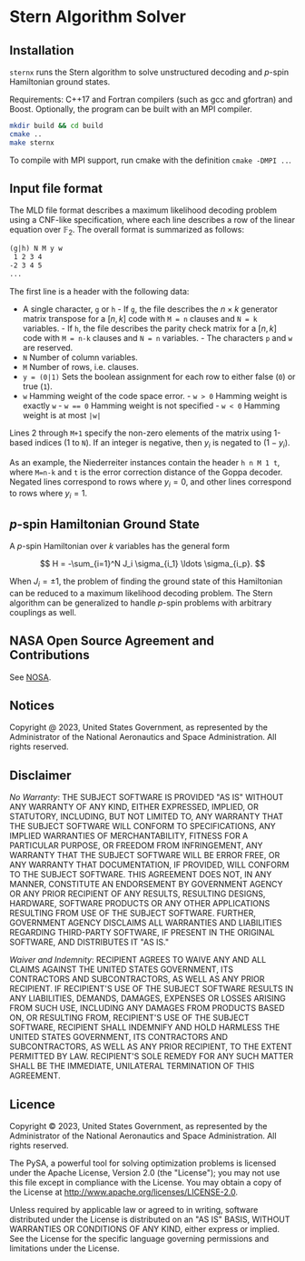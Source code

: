 Stern Algorithm Solver
======================

Installation
----

`sternx` runs the Stern algorithm to solve unstructured decoding and *p*-spin
Hamiltonian ground states.

Requirements: C++17 and Fortran compilers (such as gcc and gfortran) and Boost.
Optionally, the program can be built with an MPI compiler.

```sh
mkdir build && cd build
cmake .. 
make sternx
```

To compile with MPI support, run cmake with the definition `cmake -DMPI ..`.

Input file format
----

The MLD file format describes a maximum likelihood decoding problem using a
CNF-like specification, where each line describes a row of the linear equation
over $\mathbb{F}_2$. The overall format is summarized as follows:

```txt
(g|h) N M y w
 1 2 3 4
-2 3 4 5
...
```

The first line is a header with the following data:

- A single character, `g` or `h`
      - If `g`, the file describes the $n\times k$ generator matrix transpose
        for a $[n, k]$ code with `M = n` clauses and `N = k` variables.
      - If `h`, the file describes the parity check matrix for a $[n, k]$ code
        with `M = n-k` clauses and `N = n` variables.
      - The characters `p` and `w` are reserved.
- `N` Number of column variables.
- `M` Number of rows, i.e. clauses.
- `y = (0|1)` Sets the boolean assignment for each row to either false (`0`) or
  true (`1`).
- `w` Hamming weight of the code space error.
      - `w > 0` Hamming weight is exactly `w`
      - `w == 0` Hamming weight is not specified
      - `w < 0` Hamming weight is at most `|w|`

Lines 2 through `M+1` specify the non-zero elements of the matrix using 1-based
indices (1 to `N`). If an integer is negative, then $y_i$ is negated to $(1 -
y_i)$.

As an example, the Niederreiter instances contain the header `h n M 1 t`, where
`M=n-k` and `t` is the error correction distance of the Goppa decoder. Negated
lines correspond to rows where $y_i = 0$, and other lines correspond to rows
where $y_i = 1$.

*p*-spin Hamiltonian Ground State
----

A *p*-spin Hamiltonian over $k$ variables has the general form

$$ H = -\sum_{i=1}^N J_i \sigma_{i_1} \ldots \sigma_{i_p}. $$

When $J_i=\pm 1$, the problem of finding the ground state of this Hamiltonian
can be reduced to a maximum likelihood decoding problem. The Stern algorithm
can be generalized to  handle $p$-spin problems with arbitrary couplings as
well.

## NASA Open Source Agreement and Contributions

See [NOSA](https://github.com/nasa/pysa/tree/main/docs/nasa-cla/).

## Notices

Copyright @ 2023, United States Government, as represented by the Administrator
of the National Aeronautics and Space Administration. All rights reserved.

## Disclaimer

_No Warranty_: THE SUBJECT SOFTWARE IS PROVIDED "AS IS" WITHOUT ANY WARRANTY OF
ANY KIND, EITHER EXPRESSED, IMPLIED, OR STATUTORY, INCLUDING, BUT NOT LIMITED
TO, ANY WARRANTY THAT THE SUBJECT SOFTWARE WILL CONFORM TO SPECIFICATIONS, ANY
IMPLIED WARRANTIES OF MERCHANTABILITY, FITNESS FOR A PARTICULAR PURPOSE, OR
FREEDOM FROM INFRINGEMENT, ANY WARRANTY THAT THE SUBJECT SOFTWARE WILL BE ERROR
FREE, OR ANY WARRANTY THAT DOCUMENTATION, IF PROVIDED, WILL CONFORM TO THE
SUBJECT SOFTWARE. THIS AGREEMENT DOES NOT, IN ANY MANNER, CONSTITUTE AN
ENDORSEMENT BY GOVERNMENT AGENCY OR ANY PRIOR RECIPIENT OF ANY RESULTS,
RESULTING DESIGNS, HARDWARE, SOFTWARE PRODUCTS OR ANY OTHER APPLICATIONS
RESULTING FROM USE OF THE SUBJECT SOFTWARE.  FURTHER, GOVERNMENT AGENCY
DISCLAIMS ALL WARRANTIES AND LIABILITIES REGARDING THIRD-PARTY SOFTWARE, IF
PRESENT IN THE ORIGINAL SOFTWARE, AND DISTRIBUTES IT "AS IS."

_Waiver and Indemnity_:  RECIPIENT AGREES TO WAIVE ANY AND ALL CLAIMS AGAINST
THE UNITED STATES GOVERNMENT, ITS CONTRACTORS AND SUBCONTRACTORS, AS WELL AS
ANY PRIOR RECIPIENT.  IF RECIPIENT'S USE OF THE SUBJECT SOFTWARE RESULTS IN ANY
LIABILITIES, DEMANDS, DAMAGES, EXPENSES OR LOSSES ARISING FROM SUCH USE,
INCLUDING ANY DAMAGES FROM PRODUCTS BASED ON, OR RESULTING FROM, RECIPIENT'S
USE OF THE SUBJECT SOFTWARE, RECIPIENT SHALL INDEMNIFY AND HOLD HARMLESS THE
UNITED STATES GOVERNMENT, ITS CONTRACTORS AND SUBCONTRACTORS, AS WELL AS ANY
PRIOR RECIPIENT, TO THE EXTENT PERMITTED BY LAW.  RECIPIENT'S SOLE REMEDY FOR
ANY SUCH MATTER SHALL BE THE IMMEDIATE, UNILATERAL TERMINATION OF THIS
AGREEMENT. 

## Licence

Copyright © 2023, United States Government, as represented by the Administrator
of the National Aeronautics and Space Administration. All rights reserved.

The PySA, a powerful tool for solving optimization problems is licensed under
the Apache License, Version 2.0 (the "License"); you may not use this file
except in compliance with the License. You may obtain a copy of the License at
http://www.apache.org/licenses/LICENSE-2.0.

Unless required by applicable law or agreed to in writing, software distributed
under the License is distributed on an "AS IS" BASIS, WITHOUT WARRANTIES OR
CONDITIONS OF ANY KIND, either express or implied. See the License for the
specific language governing permissions and limitations under the License.
